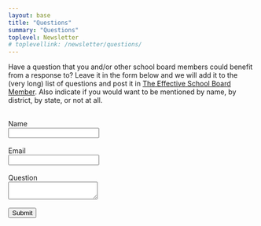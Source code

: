 ```yaml
---
layout: base
title: "Questions"
summary: "Questions"
toplevel: Newsletter
# toplevellink: /newsletter/questions/
---
```


Have a question that you and/or other school board members could benefit from a response to? Leave it in the form below and we will add it to the (very long) list of questions and post it in <a href="/board-member-newsletter/">The Effective School Board Member</a>. Also indicate if you would want to be mentioned by name, by district, by state, or not at all.<br/><br/>
<form action="https://formspree.io/f/xayzdydv" method="POST"> 
  Name<br/><input type="text" value="" name="name"><br/><br/>
  Email<br/><input type="text" value="" name="email"><br/><br/>
  Question<br/><textarea type="text" value="" name="message"></textarea><br/><br/>
  <button type="submit">Submit</button> 
  <input type="hidden" value="esb.com contact form" name="form">
</form>
